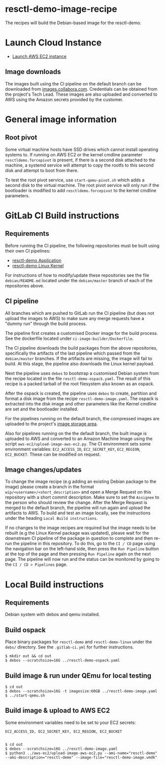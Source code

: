 # resctl-demo-image-recipe
The recipes will build the Debian-based image for the resctl-demo.

# Launch Cloud Instance
* [Launch AWS EC2 instance](docs/aws-ec2-create-instance/README.md)

## Image downloads
The images built using the CI pipeline on the default branch can be downloaded
from [images.collabora.com](https://images.collabora.com/facebook/). Credentials
can be obtained from the project's Tech Lead. These images are also uploaded and
converted to AWS using the Amazon secrets provided by the customer.


# General image information

## Root pivot
Some virtual machine hosts have SSD drives which cannot install operating systems to.
If running on AWS EC2 or the kernel cmdline parameter `resctldemo.forcepivot` is present, if there is a second
disk attached to the machine, a systemd service will attempt to copy the rootfs to this
second disk and attempt to boot from there.

To test the root pivot service, use `start-qemu-pivot.sh` which adds a second disk to the virtual machine.
The root pivot service will only run if the bootloader is modified to add `resctldemo.forcepivot` to the kernel cmdline parameters.


# GitLab CI Build instructions

## Requirements

Before running the CI pipeline, the following repositories must be built using
their own CI pipelines:

 * [resctl-demo Application](https://gitlab.collabora.com/facebook/resctl-demo)
 * [resctl-demo Linux Kernel](https://gitlab.collabora.com/facebook/resctl-demo-linux)

For instructions of how to modify/update these repositories see the file `debian/README.md`
located under the `debian/master` branch of each of the repositories above.


## CI pipeline

All branches which are pushed to GitLab run the CI pipeline (but does not upload
the images to AWS) to make sure any merge requests have a "dummy run" through the
build process.

The pipeline first creates a customised Docker image for the build process. See
the dockerfile located under `ci-image-builder/Dockerfile`.

The CI pipeline downloads the build packages from the above repositories,
specifically the artifacts of the last pipeline which passed from the `debian/master`
branches. If the artifacts are missing, the image will fail to build. At this stage,
the pipeline also downloads the Linux kernel payload.

Next the pipeline uses `debos` to bootstrap a customised Debian system from the
recipe located in the file `resctl-demo-ospack.yaml`. The result of this recipe
is a packed tarball of the root filesystem also known as an ospack.

After the ospack is created, the pipeline uses `debos` to create, partition and
format a disk image from the recipe `resctl-demo-image.yaml`. The ospack is
extracted into the disk image and other parameters like the Kernel cmdline are
set and the bootloader installed.

For the pipelines running on the default branch, the compressed images are uploaded
to the project's [image storage area](https://images.collabora.com/facebook/).

Also for pipelines running on the the default branch, the built image is uploaded
to AWS and converted to an Amazon Machine Image using the script `aws-ec2/upload-image-aws-ec2.py`.
The CI environment sets some environment variables: `EC2_ACCESS_ID`, `EC2_SECRET_KEY`,
`EC2_REGION`, `EC2_BUCKET`. These can be modified on request.


## Image changes/updates

To change the image recipe (e.g adding an existing Debian package to the image)
please create a branch in the format `wip/<username>/<short_description>` and open
a Merge Request on this repository with a short commit description. Make sure to
set the `Assignee` to the person who should review the change. After the Merge
Request is merged to the default branch, the pipeline will run again and upload
the artifacts to AWS. To build and test an image locally, see the instructions
under the heading `Local Build instructions`.

If no changes to the image recipes are required but the image needs to be rebuilt
(e.g the Linux Kernel package was updated), please wait for the downstream CI
pipeline of the package in question to complete and then re-run the pipeline in
this repository. To do this, go to the `CI / CD` page using the navigation bar on
the left-hand side, then press the `Run Pipeline` button at the top of the page
and then pressing `Run Pipeline` again on the next page. The pipeline will now
run and the status can be monitored by going to the `CI / CD > Pipelines` page.

# Local Build instructions

## Requirements
Debian system with debos and qemu installed.


## Build ospack

Place binary packages for `resctl-demo` and `resctl-demo-linux` under the `debs/` directory.
See the `.gitlab-ci.yml` for further instructions.

    $ mkdir out && cd out
    $ debos --scratchsize=16G ../resctl-demo-ospack.yaml


## Build image & run under QEmu for local testing

    $ cd out
    $ debos --scratchsize=16G -t imagesize:60GB ../resctl-demo-image.yaml
    $ ../start-qemu.sh


## Build image & upload to AWS EC2

Some environment variables need to be set to your EC2 secrets:

    EC2_ACCESS_ID, EC2_SECRET_KEY, EC2_REGION, EC2_BUCKET


    $ cd out
    $ debos --scratchsize=16G ../resctl-demo-image.yaml
    $ python3 ../aws-ec2/upload-image-aws-ec2.py --ami-name="resctl-demo" --ami-description="resctl-demo" --image-file="resctl-demo-image.vmdk"

